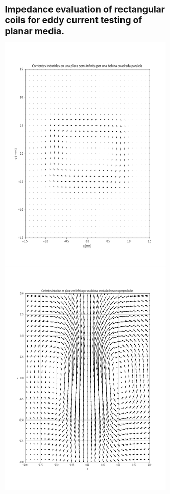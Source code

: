 # Impedance evaluation of rectangular coils for eddy current testing of planar media.

<img src="paralela.png" width="700" height="700">
<img src="perpendicular.png" width="700" height="700">
